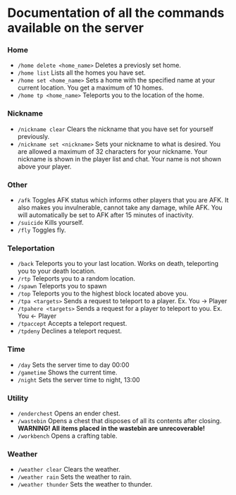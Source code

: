 # Documentation of all the commands available on the server
### Home
- `/home delete <home_name>` Deletes a previosly set home.
- `/home list` Lists all the homes you have set.
- `/home set <home_name>` Sets a home with the specified name at your current location. You get a maximum of 10 homes.
- `/home tp <home_name>` Teleports you to the location of the home.
### Nickname
- `/nickname clear` Clears the nickname that you have set for yourself previously.
- `/nickname set <nickname>` Sets your nickname to what is desired. You are allowed a maximum of 32 characters for your nickname. Your nickname is shown in the player list and chat. Your name is not shown above your player.
### Other
- `/afk` Toggles AFK status which informs other players that you are AFK. It also makes you invulnerable, cannot take any damage, while AFK. You will automatically be set to AFK after 15 minutes of inactivity.
- `/suicide` Kills yourself.
- `/fly` Toggles fly.
### Teleportation
- `/back` Teleports you to your last location. Works on death, teleporting you to your death location.
- `/rtp` Teleports you to a random location.
- `/spawn` Teleports you to spawn
- `/top` Teleports you to the highest block located above you.
- `/tpa <targets>` Sends a request to teleport to a player. Ex. You -> Player
- `/tpahere <targets>` Sends a request for a player to teleport to you. Ex. You <- Player
- `/tpaccept` Accepts a teleport request.
- `/tpdeny` Declines a teleport request.
### Time
- `/day` Sets the server time to day 00:00
- `/gametime` Shows the current time.
- `/night` Sets the server time to night, 13:00
### Utility
- `/enderchest` Opens an ender chest.
- `/wastebin` Opens a chest that disposes of all its contents after closing. **WARNING! All items placed in the wastebin are unrecoverable!**
- `/workbench` Opens a crafting table.
### Weather
- `/weather clear` Clears the weather.
- `/weather rain` Sets the weather to rain.
- `/weather thunder` Sets the weather to thunder.
